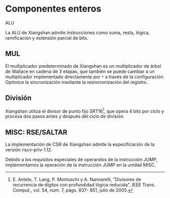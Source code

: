 # Componentes enteros

ALU

La ALU de Xiangshan admite instrucciones como suma, resta, lógica, ramificación y extensión parcial de bits.

## MUL

El multiplicador predeterminado de Xiangshan es un multiplicador de árbol de Wallace en cadena de 3 etapas, que también se puede cambiar a un multiplicador implementado directamente por `*` a través de la configuración.
Optimice la sincronización mediante la resincronización del registro.

## División

Xiangshan utiliza el divisor de punto fijo SRT16[^1], que opera 4 bits por ciclo y procesa dos pasos antes y después del ciclo de división.

## MISC: RSE/SALTAR

La implementación de CSR de Xiangshan admite la especificación de la versión riscv-priv-1.12.

Debido a los requisitos especiales de operandos de la instrucción JUMP, implementamos la operación de la instrucción JUMP en la unidad MISC.

[^1]: E. Antelo, T. Lang, P. Montuschi y A. Nannarelli, "Divisores de recurrencia de dígitos con profundidad lógica reducida", IEEE Trans. Comput., vol. 54, núm. 7, págs. 837- 851, julio de 2005.
